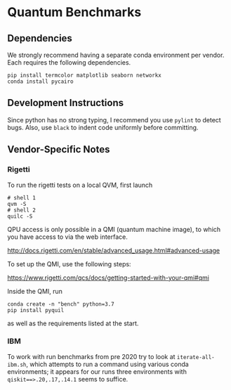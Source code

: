 # Quantum Benchmarks


## Dependencies

We strongly recommend having a separate conda environment per vendor.
Each requires the following dependencies.

    pip install termcolor matplotlib seaborn networkx
    conda install pycairo


## Development Instructions

Since python has no strong typing, I recommend you use `pylint` to detect bugs.
Also, use `black` to indent code uniformly before committing.


## Vendor-Specific Notes

### Rigetti

To run the rigetti tests on a local QVM, first launch

    # shell 1
    qvm -S
    # shell 2
    quilc -S

QPU access is only possible in a QMI (quantum machine image), to which you have
access to via the web interface.

http://docs.rigetti.com/en/stable/advanced_usage.html#advanced-usage

To set up the QMI, use the following steps:

https://www.rigetti.com/qcs/docs/getting-started-with-your-qmi#qmi

Inside the QMI, run

    conda create -n "bench" python=3.7
    pip install pyquil

as well as the requirements listed at the start.


### IBM

To work with run benchmarks from pre 2020 try to look at `iterate-all-ibm.sh`, which attempts to run a command using various conda environments; it appears for our runs three environments with `qiskit==>.20,.17,.14.1` seems to suffice.